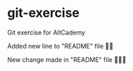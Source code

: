 # git-exercise
Git exercise for AltCademy

Added new line to "README" file 🌟🌟

New change made in "README" file 🌟🌟🌟